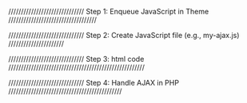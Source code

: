 ////////////////////////////// Step 1: Enqueue JavaScript in Theme ///////////////////////////////////

////////////////////////////// Step 2: Create JavaScript file (e.g., my-ajax.js) //////////////////////

////////////////////////////// Step 3: html code //////////////////////////////////////////////////////

////////////////////////////// Step 4: Handle AJAX in PHP /////////////////////////////////////////////
 

